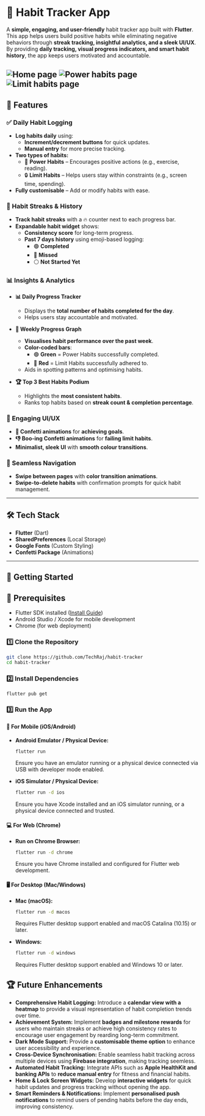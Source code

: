 # 🚀 Habit Tracker App

A **simple, engaging, and user-friendly** habit tracker app built with **Flutter**. This app helps users build positive habits while eliminating negative behaviors through **streak tracking, insightful analytics, and a sleek UI/UX**. By providing **daily tracking, visual progress indicators, and smart habit history**, the app keeps users motivated and accountable.

![Home page](UI%20screenshots/main_screen.png)
![Power habits page](UI%20screenshots/power_habits.png)
![Limit habits page](UI%20screenshots/limit_habits.png)
---

## 📌 Features

### ✅ Daily Habit Logging
- **Log habits daily** using:
  - **Increment/decrement buttons** for quick updates.
  - **Manual entry** for more precise tracking.
- **Two types of habits:**
  - 🚀 **Power Habits** – Encourages positive actions (e.g., exercise, reading).
  - 🔒 **Limit Habits** – Helps users stay within constraints (e.g., screen time, spending).
- **Fully customisable** – Add or modify habits with ease.

### 📅 Habit Streaks & History
- **Track habit streaks** with a 🔥 counter next to each progress bar.
- **Expandable habit widget** shows:
  - **Consistency score** for long-term progress.
  - **Past 7 days history** using emoji-based logging:
    - 🟢 **Completed**
    - 🔴 **Missed**
    - ⚪ **Not Started Yet**

### 📊 Insights & Analytics
- **📊 Daily Progress Tracker**
  - Displays the **total number of habits completed for the day**.
  - Helps users stay accountable and motivated.

- **📅 Weekly Progress Graph**
  - **Visualises habit performance over the past week**.
  - **Color-coded bars**:
    - 🟢 **Green** = Power Habits successfully completed.
    - 🔴 **Red** = Limit Habits successfully adhered to.
  - Aids in spotting patterns and optimising habits.

- **🏆 Top 3 Best Habits Podium**
  - Highlights the **most consistent habits**.
  - Ranks top habits based on **streak count & completion percentage**.

### 🎉 Engaging UI/UX
- **🎊 Confetti animations** for **achieving goals**.
- **👎 Boo-ing Confetti animations** for **failing limit habits**.
- **Minimalist, sleek UI** with **smooth colour transitions**.

### 📱 Seamless Navigation
- **Swipe between pages** with **color transition animations**.
- **Swipe-to-delete habits** with confirmation prompts for quick habit management.

---

## 🛠 Tech Stack
- **Flutter** (Dart)
- **SharedPreferences** (Local Storage)
- **Google Fonts** (Custom Styling)
- **Confetti Package** (Animations)

---

## 🚀 Getting Started

## 🔧 Prerequisites
- Flutter SDK installed ([Install Guide](https://docs.flutter.dev/get-started/install))
- Android Studio / Xcode for mobile development
- Chrome (for web deployment)

### 1️⃣ Clone the Repository
```sh
git clone https://github.com/TechRaj/habit-tracker
cd habit-tracker
```
### 2️⃣ Install Dependencies
```sh
flutter pub get  
```

### 3️⃣ Run the App

#### 📱 For Mobile (iOS/Android)
- **Android Emulator / Physical Device:**
  ```sh
  flutter run
  ```
  Ensure you have an emulator running or a physical device connected via USB with developer mode enabled.
  
- **iOS Simulator / Physical Device:**
  ```sh
  flutter run -d ios
  ```
  Ensure you have Xcode installed and an iOS simulator running, or a physical device connected and trusted.
  
#### 💻 For Web (Chrome)
- **Run on Chrome Browser:**
  ```sh
  flutter run -d chrome
  ```
  Ensure you have Chrome installed and configured for Flutter web development.
  
#### 🖥️ For Desktop (Mac/Windows)
- **Mac (macOS):**
  ```sh
  flutter run -d macos
  ```
  Requires Flutter desktop support enabled and macOS Catalina (10.15) or later.
  
- **Windows:**
  ```sh
  flutter run -d windows
  ```
  Requires Flutter desktop support enabled and Windows 10 or later.

## 🏆 Future Enhancements

- **Comprehensive Habit Logging:** Introduce a **calendar view with a heatmap** to provide a visual representation of habit completion trends over time.  
- **Achievement System:** Implement **badges and milestone rewards** for users who maintain streaks or achieve high consistency rates to encourage user engagement by rearding long-term commitment.  
- **Dark Mode Support:** Provide a **customisable theme option** to enhance user accessibility and experience.  
- **Cross-Device Synchronisation:** Enable seamless habit tracking across multiple devices using **Firebase integration**, making tracking seemless.  
- **Automated Habit Tracking:** Integrate APIs such as **Apple HealthKit and banking APIs** to **reduce manual entry** for fitness and financial habits.  
- **Home & Lock Screen Widgets:** Develop **interactive widgets** for quick habit updates and progress tracking without opening the app.  
- **Smart Reminders & Notifications:** Implement **personalised push notifications** to remind users of pending habits before the day ends, improving consistency.  
